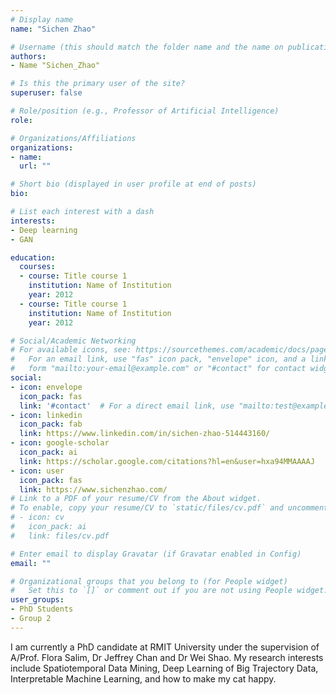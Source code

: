 ```yaml
---
# Display name
name: "Sichen Zhao"

# Username (this should match the folder name and the name on publications)
authors:
- Name "Sichen_Zhao"

# Is this the primary user of the site?
superuser: false

# Role/position (e.g., Professor of Artificial Intelligence)
role:

# Organizations/Affiliations
organizations:
- name:
  url: ""

# Short bio (displayed in user profile at end of posts)
bio:

# List each interest with a dash
interests:
- Deep learning
- GAN

education:
  courses:
  - course: Title course 1
    institution: Name of Institution
    year: 2012
  - course: Title course 1
    institution: Name of Institution
    year: 2012

# Social/Academic Networking
# For available icons, see: https://sourcethemes.com/academic/docs/page-builder/#icons
#   For an email link, use "fas" icon pack, "envelope" icon, and a link in the
#   form "mailto:your-email@example.com" or "#contact" for contact widget.
social:
- icon: envelope
  icon_pack: fas
  link: '#contact'  # For a direct email link, use "mailto:test@example.org".
- icon: linkedin
  icon_pack: fab
  link: https://www.linkedin.com/in/sichen-zhao-514443160/
- icon: google-scholar
  icon_pack: ai
  link: https://scholar.google.com/citations?hl=en&user=hxa94MMAAAAJ
- icon: user
  icon_pack: fas
  link: https://www.sichenzhao.com/
# Link to a PDF of your resume/CV from the About widget.
# To enable, copy your resume/CV to `static/files/cv.pdf` and uncomment the lines below.
# - icon: cv
#   icon_pack: ai
#   link: files/cv.pdf

# Enter email to display Gravatar (if Gravatar enabled in Config)
email: ""

# Organizational groups that you belong to (for People widget)
#   Set this to `[]` or comment out if you are not using People widget.
user_groups:
- PhD Students
- Group 2
---
```

I am currently a PhD candidate at RMIT University under the supervision of A/Prof. Flora Salim, Dr Jeffrey Chan and Dr Wei Shao. My research interests include Spatiotemporal Data Mining, Deep Learning of Big Trajectory Data, Interpretable Machine Learning, and how to make my cat happy.
